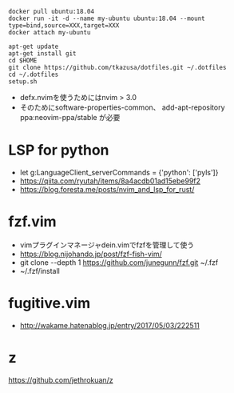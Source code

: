 ```
docker pull ubuntu:18.04
docker run -it -d --name my-ubuntu ubuntu:18.04 --mount type=bind,source=XXX,target=XXX
docker attach my-ubuntu
```

```
apt-get update
apt-get install git
cd $HOME 
git clone https://github.com/tkazusa/dotfiles.git ~/.dotfiles
cd ~/.dotfiles
setup.sh
```


- defx.nvimを使うためにはnvim > 3.0
- そのためにsoftware-properties-common、
add-apt-repository ppa:neovim-ppa/stable
が必要


# LSP for python
- let g:LanguageClient_serverCommands = {'python': ['pyls']}
- https://qiita.com/ryutah/items/8a4acdb01ad15ebe99f2
- https://blog.foresta.me/posts/nvim_and_lsp_for_rust/


# fzf.vim
- vimプラグインマネージャdein.vimでfzfを管理して使う
- https://blog.nijohando.jp/post/fzf-fish-vim/ 
- git clone --depth 1 https://github.com/junegunn/fzf.git ~/.fzf
- ~/.fzf/install

# fugitive.vim
- http://wakame.hatenablog.jp/entry/2017/05/03/222511<Paste>

# z
https://github.com/jethrokuan/z
